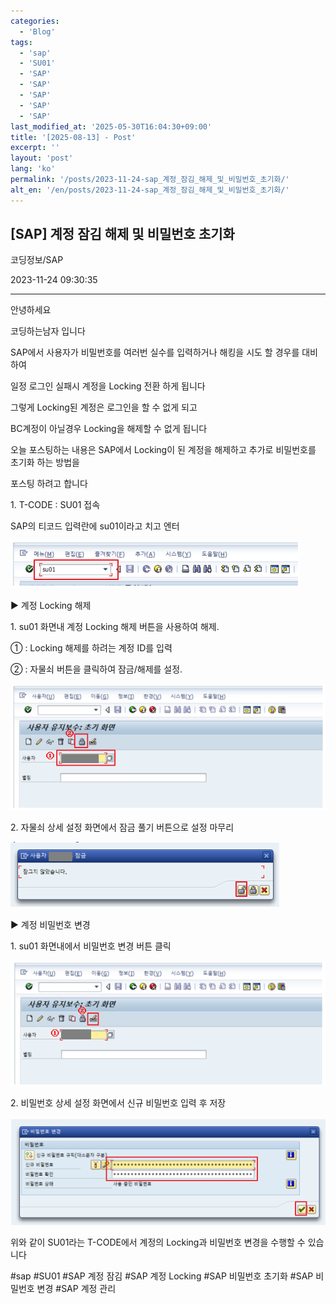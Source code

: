 ```yaml
---
categories:
  - 'Blog'
tags:
  - 'sap'
  - 'SU01'
  - 'SAP'
  - 'SAP'
  - 'SAP'
  - 'SAP'
  - 'SAP'
last_modified_at: '2025-05-30T16:04:30+09:00'
title: '[2025-08-13] - Post'
excerpt: ''
layout: 'post'
lang: 'ko'
permalink: '/posts/2023-11-24-sap_계정_잠김_해제_및_비밀번호_초기화/'
alt_en: '/en/posts/2023-11-24-sap_계정_잠김_해제_및_비밀번호_초기화/'
---
```


## [SAP] 계정 잠김 해제 및 비밀번호 초기화

코딩정보/SAP

2023-11-24 09:30:35

* * *

안녕하세요

코딩하는남자 입니다

SAP에서 사용자가 비밀번호를 여러번 실수를 입력하거나 해킹을 시도 할 경우를 대비하여

일정 로그인 실패시 계정을 Locking 전환 하게 됩니다

그렇게 Locking된 계정은 로그인을 할 수 없게 되고

BC계정이 아닐경우 Locking을 해제할 수 없게 됩니다

오늘 포스팅하는 내용은 SAP에서 Locking이 된 계정을 해제하고 추가로 비밀번호를 초기화 하는 방법을

포스팅 하려고 합니다

1\. T-CODE : SU01 접속

SAP의 티코드 입력란에 su01이라고 치고 엔터

![](/assets/images/sap_계정_잠김_해제_및_비밀번호_초기화/img.png)

▶ 계정 Locking 해제

1\. su01 화면내 계정 Locking 해제 버튼을 사용하여 해제.

① : Locking 해제를 하려는 계정 ID를 입력

② : 자물쇠 버튼을 클릭하여 잠금/해제를 설정.

![](/assets/images/sap_계정_잠김_해제_및_비밀번호_초기화/img_1.png)

2\. 자물쇠 상세 설정 화면에서 잠금 풀기 버튼으로 설정 마무리

![](/assets/images/sap_계정_잠김_해제_및_비밀번호_초기화/img_2.png)

▶ 계정 비밀번호 변경

1\. su01 화면내에서 비밀번호 변경 버튼 클릭

![](/assets/images/sap_계정_잠김_해제_및_비밀번호_초기화/img_3.png)

2\. 비밀번호 상세 설정 화면에서 신규 비밀번호 입력 후 저장

![](/assets/images/sap_계정_잠김_해제_및_비밀번호_초기화/img_4.png)

위와 같이 SU01라는 T-CODE에서 계정의 Locking과 비밀번호 변경을 수행할 수 있습니다

  

#sap #SU01 #SAP 계정 잠김 #SAP 계정 Locking #SAP 비밀번호 초기화 #SAP 비밀번호 변경 #SAP 계정 관리

